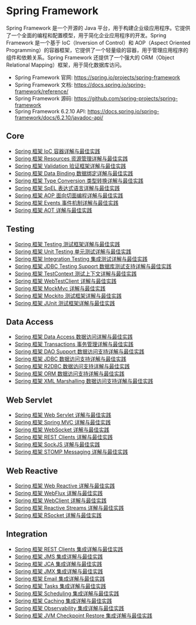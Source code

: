 # Spring Framework

Spring Framework 是一个开源的 Java 平台，用于构建企业级应用程序。它提供了一个全面的编程和配置模型，用于简化企业应用程序的开发。Spring Framework 是一个基于 IoC（Inversion of Control）和 AOP（Aspect Oriented Programming）的容器框架，它提供了一个轻量级的容器，用于管理应用程序的组件和依赖关系。Spring Framework 还提供了一个强大的 ORM（Object Relational Mapping）框架，用于简化数据库访问。

- Spring Framework 官网: <https://spring.io/projects/spring-framework>
- Spring Framework 文档: <https://docs.spring.io/spring-framework/reference/>
- Spring Framework 源码: <https://github.com/spring-projects/spring-framework>
- Spring Framework 6.2.10 API: <https://docs.spring.io/spring-framework/docs/6.2.10/javadoc-api/>

## Core

- [Spring 框架 IoC 容器详解与最佳实践](./spring-ioc-container.md)
- [Spring 框架 Resources 资源管理详解与最佳实践](./spring-resource.md)
- [Spring 框架 Validation 验证框架详解与最佳实践](./spring-validation.md)
- [Spring 框架 Data Binding 数据绑定详解与最佳实践](./spring-data-binding.md)
- [Spring 框架 Type Conversion 类型转换详解与最佳实践](./spring-type-conversion.md)
- [Spring 框架 SpEL 表达式语言详解与最佳实践](./spring-expression.md)
- [Spring 框架 AOP 面向切面编程详解与最佳实践](./spring-aop.md)
- [Spring 框架 Events 事件机制详解与最佳实践](./spring-event.md)
- [Spring 框架 AOT 详解与最佳实践](./spring-aot.md)

## Testing

- [Spring 框架 Testing 测试框架详解与最佳实践](./spring-testing.md)
- [Spring 框架 Unit Testing 单元测试详解与最佳实践](./spring-unit-testing.md)
- [Spring 框架 Integration Testing 集成测试详解与最佳实践](./spring-integration-testing.md)
- [Spring 框架 JDBC Testing Support 数据库测试支持详解与最佳实践](./spring-jdbc-testing-support.md)
- [Spring 框架 TestContext 测试上下文详解与最佳实践](./spring-testcontext.md)
- [Spring 框架 WebTestClient 详解与最佳实践](./spring-webtestclient.md)
- [Spring 框架 MockMvc 详解与最佳实践](./spring-mockmvc.md)
- [Spring 框架 Mockito 测试框架详解与最佳实践](./spring-mockito.md)
- [Spring 框架 JUnit 测试框架详解与最佳实践](./spring-junit.md)

## Data Access

- [Spring 框架 Data Access 数据访问详解与最佳实践](./spring-data-access.md)
- [Spring 框架 Transactions 事务管理详解与最佳实践](./spring-transaction.md)
- [Spring 框架 DAO Support 数据访问支持详解与最佳实践](./spring-dao-support.md)
- [Spring 框架 JDBC 数据访问支持详解与最佳实践](./spring-dao-support-jdbc.md)
- [Spring 框架 R2DBC 数据访问支持详解与最佳实践](./spring-dao-support-r2dbc.md)
- [Spring 框架 ORM 数据访问支持详解与最佳实践](./spring-dao-support-orm.md)
- [Spring 框架 XML Marshalling 数据访问支持详解与最佳实践](./spring-dao-support-xml.md)

## Web Servlet

- [Spring 框架 Web Servlet 详解与最佳实践](./spring-web-servlet.md)
- [Spring 框架 Spring MVC 详解与最佳实践](./spring-mvc.md)
- [Spring 框架 WebSocket 详解与最佳实践](./spring-websocket.md)
- [Spring 框架 REST Clients 详解与最佳实践](./spring-rest-clients.md)
- [Spring 框架 SockJS 详解与最佳实践](./spring-sockjs.md)
- [Spring 框架 STOMP Messaging 详解与最佳实践](./spring-stomp.md)

## Web Reactive

- [Spring 框架 Web Reactive 详解与最佳实践](./spring-web-reactive.md)
- [Spring 框架 WebFlux 详解与最佳实践](./spring-webflux.md)
- [Spring 框架 WebClient 详解与最佳实践](./spring-webclient.md)
- [Spring 框架 Reactive Streams 详解与最佳实践](./spring-reactive-streams.md)
- [Spring 框架 RSocket 详解与最佳实践](./spring-rsocket.md)

## Integration

- [Spring 框架 REST Clients 集成详解与最佳实践](./spring-integration-rest-clients.md)
- [Spring 框架 JMS 集成详解与最佳实践](./spring-integration-jms.md)
- [Spring 框架 JCA 集成详解与最佳实践](./spring-integration-jca.md)
- [Spring 框架 JMX 集成详解与最佳实践](./spring-integration-jmx.md)
- [Spring 框架 Email 集成详解与最佳实践](./spring-integration-email.md)
- [Spring 框架 Tasks 集成详解与最佳实践](./spring-integration-tasks.md)
- [Spring 框架 Scheduling 集成详解与最佳实践](./spring-integration-scheduling.md)
- [Spring 框架 Caching 集成详解与最佳实践](./spring-integration-caching.md)
- [Spring 框架 Observability 集成详解与最佳实践](./spring-integration-observability.md)
- [Spring 框架 JVM Checkpoint Restore 集成详解与最佳实践](./spring-integration-jvm-checkpoint-restore.md)
